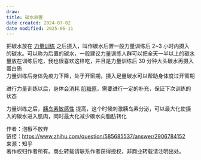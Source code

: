 ```yaml
---
draw:
title: 碳水后置
date created: 2024-07-02
date modified: 2025-06-11
---
```


把碳水放在 [力量训练](https://www.zhihu.com/search?q=%E5%8A%9B%E9%87%8F%E8%AE%AD%E7%BB%83&search_source=Entity&hybrid_search_source=Entity&hybrid_search_extra=%7B%22sourceType%22%3A%22answer%22%2C%22sourceId%22%3A%222906784152%22%7D) 之后摄入，叫作碳水后置一般力量训练后 2~3 小时内摄入的碳水。可以称为后置的碳水，一般建议力量训练人群可以把全天一半以上的碳水量放在训练后吃，我也很喜欢这样吃，并且是力量训练后 30 分钟大头碳水再摄入蛋白质  
力量训练后身体免疫力下降，处于开窗期，摄入足量碳水可以帮助身体度过开窗期

进行力量训练以后，身体会消耗 [肌糖原](https://www.zhihu.com/search?q=%E8%82%8C%E7%B3%96%E5%8E%9F&search_source=Entity&hybrid_search_source=Entity&hybrid_search_extra=%7B%22sourceType%22%3A%22answer%22%2C%22sourceId%22%3A%222906784152%22%7D)，需要进行一定的补充，保证下次训练的状态

力量训练之后，[胰岛素敏感性](https://www.zhihu.com/search?q=%E8%83%B0%E5%B2%9B%E7%B4%A0%E6%95%8F%E6%84%9F%E6%80%A7&search_source=Entity&hybrid_search_source=Entity&hybrid_search_extra=%7B%22sourceType%22%3A%22answer%22%2C%22sourceId%22%3A%222906784152%22%7D) 提高，这个时候刺激胰岛素分泌，可以最大化使摄入的碳水进入肌肉，同时最大化减少碳水向脂肪转化

  
  

作者：泡椒不放弃  
链接：https://www.zhihu.com/question/585685537/answer/2906784152  
来源：知乎  
著作权归作者所有。商业转载请联系作者获得授权，非商业转载请注明出处。
